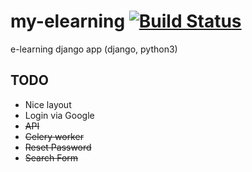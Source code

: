 # my-elearning [![Build Status](https://travis-ci.org/delitamakanda/elearning.svg?branch=master)](https://travis-ci.org/delitamakanda/elearning)
e-learning django app (django, python3)

## TODO
* Nice layout
* Login via Google
* ~~API~~
* ~~Celery worker~~
* ~~Reset Password~~
* ~~Search Form~~
